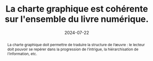 ---
N: '175'
Rubrique: Présentation
title: La charte graphique est cohérente sur l'ensemble du livre numérique. 
detail:  
abstract: "La charte graphique doit permettre de traduire la structure de l’œuvre : le lecteur doit pouvoir se repérer dans la progression de l’intrigue, la hiérarchisation de l’information, etc."
categories: [" Présentation"]
agrege: O4175-E055
opquast: '4 175'
indiceebook: '55'
description: "Règle n° 055"
before: "054"
weight: "055"
after: "056"
actif: '1'
layout: rules
date: 2024-07-22
tags: ["accessibilité", ""]
objectif: ["Permettre une homogénéité et une continuité dans la lecture et la navigation."]
Meo: ["Utiliser une ou des feuille(s) de style(s) qui permet(tent) une mise en page cohérente du texte et/ou des différents contenu.", "S’assurer que les polices de caractères embarquées dans le livre numérique soient lisibles par l’ensemble des publics."]
Controle: ["Le contrôle a lieu à la vérification de l’affichage des pages dans différents environnements (i. e. logiciels de lecture, liseuses). "]
epubcheck: 
ace: 
humancheck: true
Source: ["Opquast"]
Referentiel: [""]
steps: ["conception", ""]
---